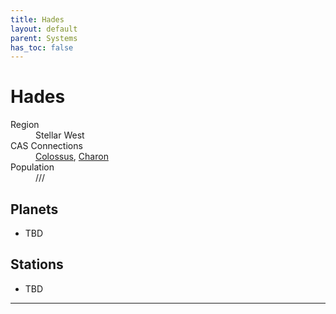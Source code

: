 ```yaml
---
title: Hades
layout: default
parent: Systems
has_toc: false
---
```


# Hades
<dl>
    <dt>Region</dt><dd>Stellar West</dd>
    <dt>CAS Connections</dt><dd><a href="../colossus/">Colossus</a>, <a href="../charon/">Charon</a></dd>
    <dt>Population</dt><dd>///</dd>
</dl>

## Planets
* TBD

## Stations
* TBD

----
